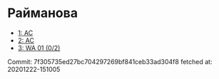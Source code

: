# Райманова
- [1: AC](1.md)
- [2: AC](2.md)
- [3: WA 01 (0/2)](3.md)

Commit: 7f305735ed27bc704297269bf841ceb33ad304f8
 fetched at: 20201222-151005
